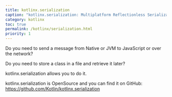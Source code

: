 ```yaml
---
title: kotlinx.serialization
caption: "kotlinx.serialization: Multiplatform Reflectionless Serialization"
category: kotlinx
toc: true
permalink: /kotlinx/serialization.html
priority: 1
---
```


Do you need to send a message from Native or JVM to JavaScript or over the network? 

Do you need to store a class in a file and retrieve it later? 

kotlinx.serialization allows you to do it.

kotlinx.serialization is OpenSource and you can find it on GitHub: <https://github.com/Kotlin/kotlinx.serialization>
